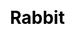 ---
title: Rabbit
layout: zodiac/single
description: Zodiac information - Rabbit.
js: ["js/luck/constellation/single.js"]
css: ["css/luck/constellation/single.css"]
---